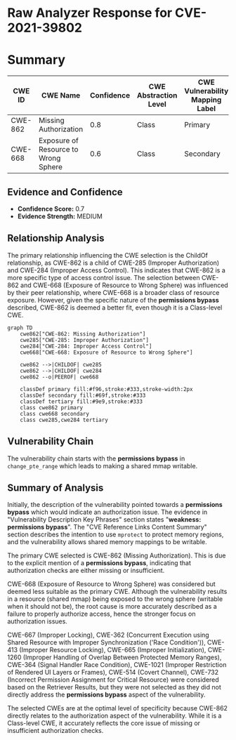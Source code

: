 # Raw Analyzer Response for CVE-2021-39802

# Summary
| CWE ID | CWE Name | Confidence | CWE Abstraction Level | CWE Vulnerability Mapping Label | CWE-Vulnerability Mapping Notes |
|---|---|---|---|---|---|
| CWE-862 | Missing Authorization | 0.8 | Class | Primary | Allowed-with-Review |
| CWE-668 | Exposure of Resource to Wrong Sphere | 0.6 | Class | Secondary | Discouraged |

## Evidence and Confidence

*   **Confidence Score:** 0.7
*   **Evidence Strength:** MEDIUM

## Relationship Analysis
The primary relationship influencing the CWE selection is the ChildOf relationship, as CWE-862 is a child of CWE-285 (Improper Authorization) and CWE-284 (Improper Access Control). This indicates that CWE-862 is a more specific type of access control issue. The selection between CWE-862 and CWE-668 (Exposure of Resource to Wrong Sphere) was influenced by their peer relationship, where CWE-668 is a broader class of resource exposure. However, given the specific nature of the **permissions bypass** described, CWE-862 is deemed a better fit, even though it is a Class-level CWE.

```mermaid
graph TD
    cwe862["CWE-862: Missing Authorization"]
    cwe285["CWE-285: Improper Authorization"]
    cwe284["CWE-284: Improper Access Control"]
    cwe668["CWE-668: Exposure of Resource to Wrong Sphere"]
    
    cwe862 -->|CHILDOF| cwe285
    cwe862 -->|CHILDOF| cwe284
    cwe862 --o|PEEROF| cwe668

    classDef primary fill:#f96,stroke:#333,stroke-width:2px
    classDef secondary fill:#69f,stroke:#333
    classDef tertiary fill:#9e9,stroke:#333
    class cwe862 primary
    class cwe668 secondary
    class cwe285,cwe284 tertiary
```

## Vulnerability Chain
The vulnerability chain starts with the **permissions bypass** in `change_pte_range` which leads to making a shared mmap writable.

## Summary of Analysis
Initially, the description of the vulnerability pointed towards a **permissions bypass** which would indicate an authorization issue. The evidence in "Vulnerability Description Key Phrases" section states "**weakness:** **permissions bypass**". The "CVE Reference Links Content Summary" section describes the intention to use `mprotect` to protect memory regions, and the vulnerability allows shared memory mappings to be writable.

The primary CWE selected is CWE-862 (Missing Authorization). This is due to the explicit mention of a **permissions bypass**, indicating that authorization checks are either missing or insufficient.

CWE-668 (Exposure of Resource to Wrong Sphere) was considered but deemed less suitable as the primary CWE. Although the vulnerability results in a resource (shared mmap) being exposed to the wrong sphere (writable when it should not be), the root cause is more accurately described as a failure to properly authorize access, hence the stronger focus on authorization issues.

CWE-667 (Improper Locking), CWE-362 (Concurrent Execution using Shared Resource with Improper Synchronization ('Race Condition')), CWE-413 (Improper Resource Locking), CWE-665 (Improper Initialization), CWE-1260 (Improper Handling of Overlap Between Protected Memory Ranges), CWE-364 (Signal Handler Race Condition), CWE-1021 (Improper Restriction of Rendered UI Layers or Frames), CWE-514 (Covert Channel), CWE-732 (Incorrect Permission Assignment for Critical Resource) were considered based on the Retriever Results, but they were not selected as they did not directly address the **permissions bypass** aspect of the vulnerability.

The selected CWEs are at the optimal level of specificity because CWE-862 directly relates to the authorization aspect of the vulnerability. While it is a Class-level CWE, it accurately reflects the core issue of missing or insufficient authorization checks.